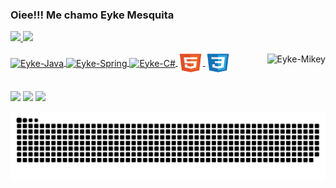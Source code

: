 ### Oiee!!! Me chamo Eyke Mesquita

 <div>
  <a href="https://github.com/eykemesquita">
  <img height="180em" src="https://github-readme-stats.vercel.app/api?username=eykemesquita&show_icons=true&theme=dark&include_all_commits=true&count_private=true"/>
  <img height="180em" src="https://github-readme-stats.vercel.app/api/top-langs/?username=eykemesquita&layout=compact&langs_count=7&theme=dark"/>
</div>
  
  <div style="display: inline_block"><br>
  <img align="center" alt="Eyke-Java" height="30" width="40" src="https://cdn.jsdelivr.net/gh/devicons/devicon/icons/java/java-original.svg">
  <img align="center" alt="Eyke-Spring" height="30" width="40" src="https://cdn.jsdelivr.net/gh/devicons/devicon/icons/spring/spring-original.svg">
  <img align="center" alt="Eyke-C#" height="30" width="40" src="https://cdn.jsdelivr.net/gh/devicons/devicon/icons/csharp/csharp-original.svg">
  <img align="center" alt="Eyke-HTML" height="30" width="40" src="https://raw.githubusercontent.com/devicons/devicon/master/icons/html5/html5-original.svg">
  <img align="center" alt="Eyke-CSS" height="30" width="40" src="https://raw.githubusercontent.com/devicons/devicon/master/icons/css3/css3-original.svg">
  <img align="right" alt="Eyke-Mikey" src="https://cdn.discordapp.com/attachments/698776195189440533/877800986972913704/mikey-chubby.gif">
</div>
  
##
  
 <div>
   <a href = "https://wa.me/5598981169552"><img src="https://img.shields.io/badge/WhatsApp-25D366?style=for-the-badge&logo=whatsapp&logoColor=white" target="_blank"></a>
  <a href="https://instagram.com/eykemesquita" target="_blank"><img src="https://img.shields.io/badge/-Instagram-%23E4405F?style=for-the-badge&logo=instagram&logoColor=white" target="_blank"></a>
  <a href="https://www.linkedin.com/in/eykemesquita/" target="_blank"><img src="https://img.shields.io/badge/-LinkedIn-%230077B5?style=for-the-badge&logo=linkedin&logoColor=white" target="_blank"></a>
   
   ![Snake animation](https://github.com/eykemesquita/eykemesquita/blob/output/github-contribution-grid-snake.svg)  
   
 </div>
  
  
  
